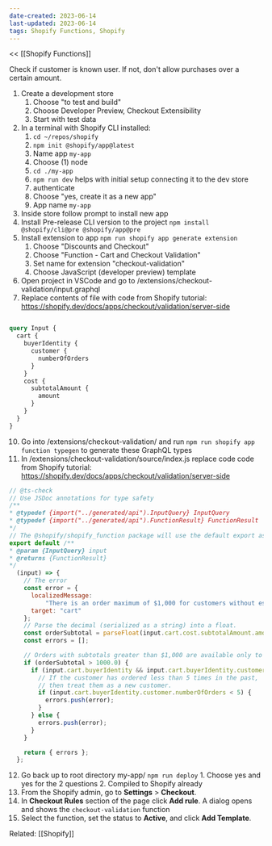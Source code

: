 ```yaml
---
date-created: 2023-06-14
last-updated: 2023-06-14
tags: Shopify Functions, Shopify
---
```

<< [[Shopify Functions]]

Check if customer is known user. If not, don't allow purchases over a certain amount.

1. Create a development store 
	1. Choose "to test and build"
	2. Choose Developer Preview, Checkout Extensibility
	3. Start with test data
2. In a terminal with Shopify CLI installed:
	1. `cd ~/repos/shopify`
	2. `npm init @shopify/app@latest`
	3. Name app `my-app`
	4. Choose (1) node
	5. `cd ./my-app`
	6. `npm run dev`  helps with initial setup connecting it to the dev store
	7. authenticate
	8. Choose "yes, create it as a new app"
	9. App name `my-app`
4. Inside store follow prompt to install new app
5. Install Pre-release CLI version to the project `npm install @shopify/cli@pre @shopify/app@pre`
6. Install extension to app `npm run shopify app generate extension`
	1. Choose "Discounts and Checkout"
	2. Choose "Function - Cart and Checkout Validation"
	3. Set name for extension "checkout-validation"
	4. Choose JavaScript (developer preview) template
7. Open project in VSCode and go to /extensions/checkout-validation/input.graphql
8. Replace contents of file with code from Shopify tutorial: https://shopify.dev/docs/apps/checkout/validation/server-side
```graphql

query Input {
  cart {
    buyerIdentity {
      customer {
        numberOfOrders
      }
    }
    cost {
      subtotalAmount {
        amount
      }
    }
  }
}

```
10. Go into  /extensions/checkout-validation/ and run  `npm run shopify app function typegen` to generate these GraphQL types
11.    In /extensions/checkout-validation/source/index.js replace code code from Shopify tutorial: https://shopify.dev/docs/apps/checkout/validation/server-side
```js
// @ts-check
// Use JSDoc annotations for type safety
/**
* @typedef {import("../generated/api").InputQuery} InputQuery
* @typedef {import("../generated/api").FunctionResult} FunctionResult
*/
// The @shopify/shopify_function package will use the default export as your function entrypoint
export default /**
* @param {InputQuery} input
* @returns {FunctionResult}
*/
  (input) => {
    // The error
    const error = {
      localizedMessage:
          "There is an order maximum of $1,000 for customers without established order history",
      target: "cart"
    };
    // Parse the decimal (serialized as a string) into a float.
    const orderSubtotal = parseFloat(input.cart.cost.subtotalAmount.amount);
    const errors = [];

    // Orders with subtotals greater than $1,000 are available only to established customers.
    if (orderSubtotal > 1000.0) {
      if (input.cart.buyerIdentity && input.cart.buyerIdentity.customer) {
        // If the customer has ordered less than 5 times in the past,
        // then treat them as a new customer.
        if (input.cart.buyerIdentity.customer.numberOfOrders < 5) {
          errors.push(error);
        }
      } else {
        errors.push(error);
      }
    }

    return { errors };
  };

```
12.  Go back up to root directory my-app/ `npm run deploy`
	1. Choose yes and yes for the 2 questions
	2. Compiled to Shopify already
13. From the Shopify admin, go to **Settings** > **Checkout**.
14. In **Checkout Rules** section of the page click **Add rule**.  A dialog opens and shows the `checkout-validation` function
15. Select the function, set the status to **Active**, and click **Add Template**.

Related: [[Shopify]]
